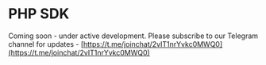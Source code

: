 # PHP SDK

Coming soon - under active development. Please subscribe to our Telegram channel for updates  - [https://t.me/joinchat/2vIT1nrYvkc0MWQ0](https://t.me/joinchat/2vIT1nrYvkc0MWQ0)

